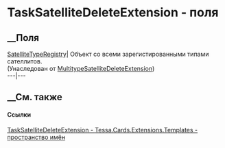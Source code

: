 # TaskSatelliteDeleteExtension - поля
##  __Поля
[SatelliteTypeRegistry](F_Tessa_Cards_Extensions_Templates_MultitypeSatelliteDeleteExtension_SatelliteTypeRegistry.htm)|
Объект со всеми зарегистированными типами сателлитов.  
(Унаследован от
[MultitypeSatelliteDeleteExtension](T_Tessa_Cards_Extensions_Templates_MultitypeSatelliteDeleteExtension.htm))  
---|---  
##  __См. также
#### Ссылки
[TaskSatelliteDeleteExtension -
](T_Tessa_Cards_Extensions_Templates_TaskSatelliteDeleteExtension.htm)
[Tessa.Cards.Extensions.Templates - пространство
имён](N_Tessa_Cards_Extensions_Templates.htm)
